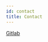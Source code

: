 ```yaml
---
id: contact
title: Contact
---
```


[Gitlab](https://gitlab.com/commonground/developer.overheid.nl)
